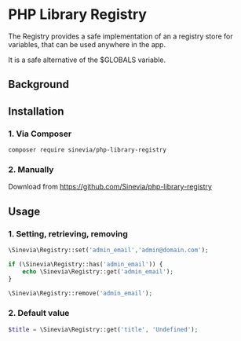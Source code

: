 # PHP Library Registry

The Registry provides a safe implementation of an a registry store for variables, that can be used anywhere in the app.

It is a safe alternative of the $GLOBALS variable. 

## Background ##

## Installation ##

### 1. Via Composer ###

```
composer require sinevia/php-library-registry
```

### 2. Manually ###

Download from https://github.com/Sinevia/php-library-registry 

## Usage ##


### 1. Setting, retrieving, removing ###
```php
\Sinevia\Registry::set('admin_email','admin@domain.com');

if (\Sinevia\Registry::has('admin_email')) { 
    echo \Sinevia\Registry::get('admin_email');
}

\Sinevia\Registry::remove('admin_email');

```

### 2. Default value ###
```php
$title = \Sinevia\Registry::get('title', 'Undefined');
```
